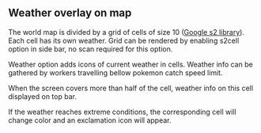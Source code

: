 ## Weather overlay on map
The world map is divided by a grid of cells of size 10
([Google s2 library](http://blog.christianperone.com/2015/08/googles-s2-geometry-on-the-sphere-cells-and-hilbert-curve/)).
Each cell has its own weather.
Grid can be rendered by enabling s2cell option in side bar, no scan required for this option.

Weather option adds icons of current weather in cells.
Weather info can be gathered by workers travelling bellow pokemon catch speed limit.

When the screen covers more than half of the cell, weather info on this cell displayed on top bar.

If the weather reaches extreme conditions,
the corresponding cell will change color and an exclamation icon will appear.
